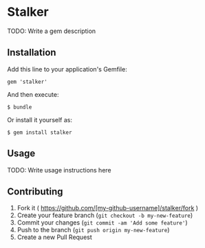 # Stalker

TODO: Write a gem description

## Installation

Add this line to your application's Gemfile:

    gem 'stalker'

And then execute:

    $ bundle

Or install it yourself as:

    $ gem install stalker

## Usage

TODO: Write usage instructions here

## Contributing

1. Fork it ( https://github.com/[my-github-username]/stalker/fork )
2. Create your feature branch (`git checkout -b my-new-feature`)
3. Commit your changes (`git commit -am 'Add some feature'`)
4. Push to the branch (`git push origin my-new-feature`)
5. Create a new Pull Request
